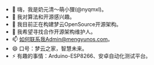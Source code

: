 - 👋 嗨，我是奶元清～萌小狸(@nyqmxl)。
- 👀 我对算法和开源感兴趣。
- 🌱 我目前正在构建梦云OpenSource开源架构。
- 💞️ 我希望寻找合作开源架构维护人。
- 📫 如何联系我Admin@mengyunos.com。
- 😄 口号：梦云之家，智慧未来。
- ⚡ 有趣的事情：Arduino-ESP8266、安卓自动化测试平台。

<!---
nyqmxl/nyqmxl是✨ 特殊的✨ 存储库，因为它的`README.md`（此文件）出现在您的GitHub配置文件中。
您可以单击“预览”链接查看您的更改。
--->
